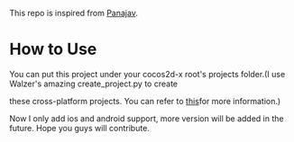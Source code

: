 This repo is inspired  from [Panajav](https://github.com/Panajev/rippleDemo).

# How to Use

You can put this project under your cocos2d-x root's projects folder.(I use Walzer's amazing create_project.py to create 

these cross-platform projects. You can refer to [this](http://www.cocos2d-x.org/projects/cocos2d-x/wiki/How_to_create_a_multi-platform_project_in_one_command_line)for more information.)

Now I only add ios and android support, more version will be added in the future. Hope you guys will contribute.
